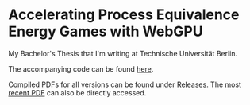 # Accelerating Process Equivalence Energy Games with WebGPU

My Bachelor's Thesis that I'm writing at Technische Universität Berlin.

The accompanying code can be found
[here](https://github.com/Gobbel2000/gpuequiv/).

Compiled PDFs for all versions can be found under
[Releases](https://github.com/Gobbel2000/thesis-gpuequiv/releases).
The [most recent PDF](https://github.com/Gobbel2000/thesis-gpuequiv/releases/latest/download/thesis.pdf)
can also be directly accessed.
